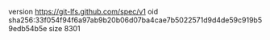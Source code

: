 version https://git-lfs.github.com/spec/v1
oid sha256:33f054f94f6a97ab9b20b06d07ba4cae7b5022571d9d4de59c919b59edb54b5e
size 8301
